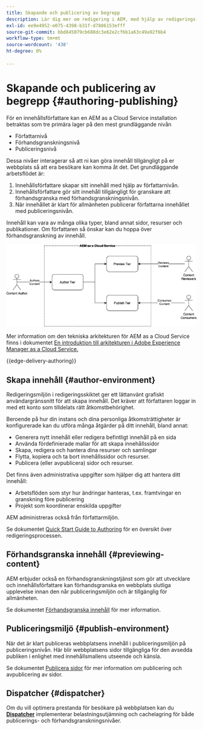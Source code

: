 ```yaml
---
title: Skapande och publicering av begrepp
description: Lär dig mer om redigering i AEM, med hjälp av redigerings-, förhandsgransknings- och publiceringsmiljöer.
exl-id: ee9e4952-e075-4398-b31f-d7886153efff
source-git-commit: bbd845079cb688dc3e62e2cf6b1a63c49a92f6b4
workflow-type: tm+mt
source-wordcount: '438'
ht-degree: 0%

---
```



# Skapande och publicering av begrepp {#authoring-publishing}

För en innehållsförfattare kan en AEM as a Cloud Service installation betraktas som tre primära lager på den mest grundläggande nivån

* Författarnivå
* Förhandsgranskningsnivå
* Publiceringsnivå

Dessa nivåer interagerar så att ni kan göra innehåll tillgängligt på er webbplats så att era besökare kan komma åt det. Det grundläggande arbetsflödet är:

1. Innehållsförfattare skapar sitt innehåll med hjälp av författarnivån.
1. Innehållsförfattare gör sitt innehåll tillgängligt för granskare att förhandsgranska med förhandsgranskningsnivån.
1. När innehållet är klart för allmänheten publicerar författarna innehållet med publiceringsnivån.

Innehåll kan vara av många olika typer, bland annat sidor, resurser och publikationer. Om författaren så önskar kan du hoppa över förhandsgranskning av innehåll.

![Diagram över författare, utgivare och avsändare](assets/author-publish.jpg)

Mer information om den tekniska arkitekturen för AEM as a Cloud Service finns i dokumentet [En introduktion till arkitekturen i Adobe Experience Manager as a Cloud Service.](/help/overview/architecture.md)

{{edge-delivery-authoring}}

## Skapa innehåll {#author-environment}

Redigeringsmiljön i redigeringsskiktet ger ett lättanvänt grafiskt användargränssnitt för att skapa innehåll. Det kräver att författaren loggar in med ett konto som tilldelats rätt åtkomstbehörighet.

Beroende på hur din instans och dina personliga åtkomsträttigheter är konfigurerade kan du utföra många åtgärder på ditt innehåll, bland annat:

* Generera nytt innehåll eller redigera befintligt innehåll på en sida
* Använda fördefinierade mallar för att skapa innehållssidor
* Skapa, redigera och hantera dina resurser och samlingar
* Flytta, kopiera och ta bort innehållssidor och resurser.
* Publicera (eller avpublicera) sidor och resurser.

Det finns även administrativa uppgifter som hjälper dig att hantera ditt innehåll:

* Arbetsflöden som styr hur ändringar hanteras, t.ex. framtvingar en granskning före publicering
* Projekt som koordinerar enskilda uppgifter

AEM administreras också från författarmiljön.

Se dokumentet [Quick Start Guide to Authoring](/help/sites-cloud/authoring/quick-start.md) för en översikt över redigeringsprocessen.

## Förhandsgranska innehåll {#previewing-content}

AEM erbjuder också en förhandsgranskningstjänst som gör att utvecklare och innehållsförfattare kan förhandsgranska en webbplats slutliga upplevelse innan den når publiceringsmiljön och är tillgänglig för allmänheten.

Se dokumentet [Förhandsgranska innehåll](/help/sites-cloud/authoring/sites-console/previewing-content.md) för mer information.

## Publiceringsmiljö {#publish-environment}

När det är klart publiceras webbplatsens innehåll i publiceringsmiljön på publiceringsnivån. Här blir webbplatsens sidor tillgängliga för den avsedda publiken i enlighet med innehållsmallens utseende och känsla.

Se dokumentet [Publicera sidor](/help/sites-cloud/authoring/sites-console/publishing-pages.md) för mer information om publicering och avpublicering av sidor.

## Dispatcher {#dispatcher}

Om du vill optimera prestanda för besökare på webbplatsen kan du **[Dispatcher](/help/implementing/dispatcher/overview.md)** implementerar belastningsutjämning och cachelagring för både publicerings- och förhandsgranskningsnivåer.
